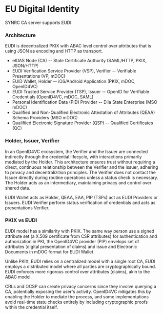 EU Digital Identity
===================

SYNRC CA server supports EUDI.

### Architecture

EUDI is decentralized PKIX with ABAC level control over attributes that is using JSON as encoding and HTTP as transport.

* eIDAS Node (CA) -- State Certificate Authority (SAML/HTTP, PKIX, JSON/HTTP)
* EUDI Verification Service Provider (VSP), Verifier -- Verifiable Presentations (VP, mDOC)
* EUID Wallet, Holder -- iOS/Android Application (PKIX, mDOC, OpenID4VC)
* EUDI Trusted Service Provider (TSP), Issuer -- OpenID for Verifiable Credentials (OpenID4VC, mDOC, SAML)
* Personal Identification Data (PID) Provider -- Diia State Enterprise (MSO mDOC)
* Qualified and Non-Qualified Electronic Attestation of Attributes (QEAA) Schema Providers (MSO mDOC)
* Qualifiied Electronic Signature Provider (QSP) -- Qualified Certificates (QC)

### Holder, Issuer, Verifier

In an OpenID4VC ecosystem, the Verifier and the Issuer are connected indirectly
through the credential lifecycle, with interactions primarily mediated by the Holder. 
This architecture ensures trust without requiring a direct, continuous relationship
between the Verifier and the Issuer, adhering to privacy and decentralizition principles.
The Verifier does not contact the Issuer directly during routine operations unless a
status check is necessary. The Holder acts as an intermediary, maintaining privacy
and control over shared data.

EUDI Wallet acts as Holder, QEAA, EAA, PIP (TSPs) act as EUDI Providers or Issuers.
EUDI Verifier perform status verification of credentials and acts as presentations Verifier.

### PKIX vs EUDI

EUDI model has a similarity with PKIX.
The same way person use a signed attribute set (a X.509 certificate from CSR attributes)
for authentication and authorization in PKI, the OpenID4VC provider (PIP) envelops
set of attributes (digital presentation of claims) and
issue and Electronic Documents in mDOC format for EUDI Wallet.

Unlike PKIX, EUDI relies on a centralized model with a single root CA,
EUDI employs a distributed model where all parties are cryptographically bound.
EUDI enforces more rigorous control over attributes (claims), akin to the ABAC model.

CRLs and OCSP can create privacy concerns since they involve
querying a CA, potentially exposing the user's activity.
OpenID4VC mitigates this by enabling the Holder to mediate
the process, and some implementations avoid real-time statu
checks entirely by including cryptographic proofs within the
credential itself.

